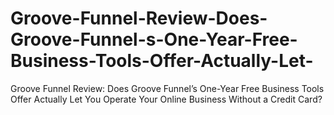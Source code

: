# Groove-Funnel-Review-Does-Groove-Funnel-s-One-Year-Free-Business-Tools-Offer-Actually-Let-
Groove Funnel Review: Does Groove Funnel’s One-Year Free Business Tools Offer Actually Let You Operate Your Online Business Without a Credit Card?
